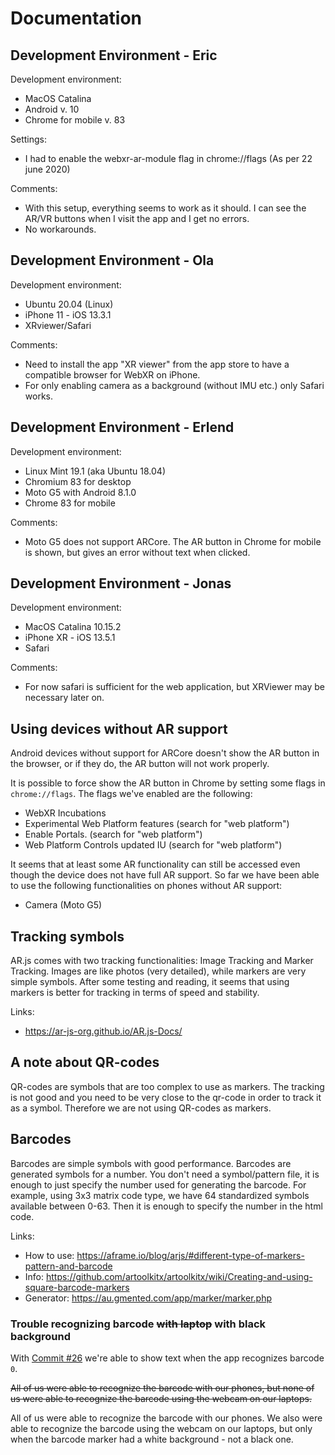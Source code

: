# Documentation

## Development Environment - Eric
Development environment:
* MacOS Catalina
* Android v. 10
* Chrome for mobile v. 83

Settings:
* I had to enable the webxr-ar-module flag in chrome://flags (As per 22 june 2020)

Comments:
* With this setup, everything seems to work as it should. I can see the AR/VR buttons when I visit the app and I get no errors.
* No workarounds.

## Development Environment - Ola
Development environment:
* Ubuntu 20.04 (Linux)
* iPhone 11 - iOS 13.3.1
* XRviewer/Safari

Comments:
* Need to install the app "XR viewer" from the app store to have a compatible browser for WebXR on iPhone.
* For only enabling camera as a background (without IMU etc.) only Safari works.

## Development Environment - Erlend
Development environment:
* Linux Mint 19.1 (aka Ubuntu 18.04)
* Chromium 83 for desktop
* Moto G5 with Android 8.1.0
* Chrome 83 for mobile

Comments:
* Moto G5 does not support ARCore. The AR button in Chrome for mobile is shown, but gives an error without text when clicked.

## Development Environment - Jonas
Development environment:
* MacOS Catalina 10.15.2
* iPhone XR - iOS 13.5.1
* Safari

Comments:
* For now safari is sufficient for the web application, but XRViewer may be necessary later on.

## Using devices without AR support

Android devices without support for ARCore doesn't show the AR button in the browser,
or if they do, the AR button will not work properly.

It is possible to force show the AR button in Chrome by setting some flags in `chrome://flags`.
The flags we've enabled are the following:
* WebXR Incubations
* Experimental Web Platform features (search for "web platform")
* Enable Portals. (search for "web platform")
* Web Platform Controls updated IU (search for "web platform")

It seems that at least some AR functionality can still be accessed even though the device does not have full AR support.
So far we have been able to use the following functionalities on phones without AR support:

* Camera (Moto G5)

## Tracking symbols
AR.js comes with two tracking functionalities: Image Tracking and Marker Tracking. Images are like photos (very detailed), while markers are very simple symbols. After some testing and reading, it seems that using markers is better for tracking in terms of speed and stability.

Links:
* https://ar-js-org.github.io/AR.js-Docs/

## A note about QR-codes
QR-codes are symbols that are too complex to use as markers. The tracking is not good and you need to be very close to the qr-code in order to track it as a symbol. Therefore we are not using QR-codes as markers.

## Barcodes
Barcodes are simple symbols with good performance. Barcodes are generated symbols for a number. You don't need a symbol/pattern file, it is enough to just specify the number used for generating the barcode. For example, using 3x3 matrix code type, we have 64 standardized symbols available between 0-63. Then it is enough to specify the number in the html code.

Links:
* How to use: https://aframe.io/blog/arjs/#different-type-of-markers-pattern-and-barcode
* Info: https://github.com/artoolkitx/artoolkitx/wiki/Creating-and-using-square-barcode-markers
* Generator: https://au.gmented.com/app/marker/marker.php

### Trouble recognizing barcode ~~with laptop~~ with black background
With [Commit #26](https://github.com/equinor/eit-web-ar/commit/3c82867d0a231d38d44d794825fe564e65f36a39) we're able to show text when the app recognizes barcode `0`.

~~All of us were able to recognize the barcode with our phones, but none of us were able to recognize the barcode using the webcam on our laptops.~~

All of us were able to recognize the barcode with our phones. We also were able to recognize the barcode using the webcam on our laptops,
but only when the barcode marker had a white background - not a black one.
